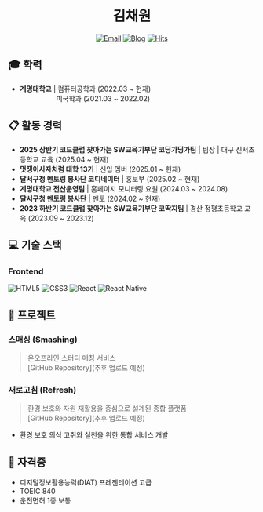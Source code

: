 <div align="center">
  <h1>김채원</h1>
  <p></p>
  
  [![Email](https://img.shields.io/badge/Email-chae_one1@naver.com-007396?style=flat-square&logo=gmail&logoColor=white)](mailto:chae_one1@naver.com)
  [![Blog](https://img.shields.io/badge/Blog-https://blog.naver.com/chae_one1-20C997?style=flat-square&logo=Tistory&logoColor=white)](https://blog.naver.com/chae_one1)
  [![Hits](https://hits.seeyoufarm.com/api/count/incr/badge.svg?url=https%3A%2F%2Fgithub.com%2Fchaeone1&count_bg=%2379C83D&title_bg=%23555555&icon=&icon_color=%23E7E7E7&title=hits&edge_flat=false)](https://hits.seeyoufarm.com)
</div>

## 🎓 학력
- **계명대학교** | 컴퓨터공학과 (2022.03 ~ 현재)<br>
&emsp;&emsp;&emsp;&emsp;&emsp; 미국학과 (2021.03 ~ 2022.02)
 

## 📋 활동 경력
- **2025 상반기 코드클럽 찾아가는 SW교육기부단 코딩가딩가팀** | 팀장 | 대구 신서초등학교 교육 (2025.04 ~ 현재)
- **멋쟁이사자처럼 대학 13기** | 신입 멤버 (2025.01 ~ 현재)
- **달서구청 멘토링 봉사단 코디네이터** | 홍보부 (2025.02 ~ 현재)
- **계명대학교 전산운영팀** | 홈페이지 모니터링 요원 (2024.03 ~ 2024.08)
- **달서구청 멘토링 봉사단** | 멘토 (2024.02 ~ 현재)
- **2023 하반기 코드클럽 찾아가는 SW교육기부단 코딱지팀** | 경산 정평초등학교 교육 (2023.09 ~ 2023.12)

## 💻 기술 스택


### Frontend
![HTML5](https://img.shields.io/badge/HTML5-E34F26?style=flat-square&logo=html5&logoColor=white)
![CSS3](https://img.shields.io/badge/CSS3-1572B6?style=flat-square&logo=css3&logoColor=white)
![React](https://img.shields.io/badge/React-61DAFB?style=flat-square&logo=react&logoColor=black)
![React Native](https://img.shields.io/badge/React_Native-20232A?style=flat-square&logo=react&logoColor=white)

## 🚀 프로젝트
### 스매싱 (Smashing)
> 온오프라인 스터디 매칭 서비스  
> [GitHub Repository](추후 업로드 예정)

### 새로고침 (Refresh)
> 환경 보호와 자원 재활용을 중심으로 설계된 종합 플랫폼  
> [GitHub Repository](추후 업로드 예정)

- 환경 보호 의식 고취와 실천을 위한 통합 서비스 개발

## 📜 자격증
- 디지털정보활용능력(DIAT) 프레젠테이션 고급
- TOEIC 840
- 운전면허 1종 보통
